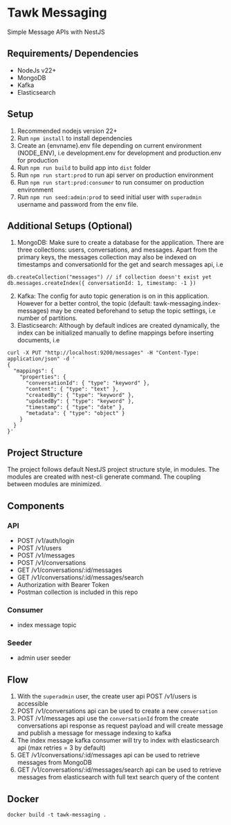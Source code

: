 # Tawk Messaging

Simple Message APIs with NestJS

## Requirements/ Dependencies
- NodeJs v22+
- MongoDB
- Kafka
- Elasticsearch

## Setup
1. Recommended nodejs version 22+
2. Run `npm install` to install dependencies
3. Create an {envname}.env file depending on current environment (NODE_ENV), i.e development.env for development and production.env for production
4. Run `npm run build` to build app into `dist` folder
5. Run `npm run start:prod` to run api server on production environment
6. Run `npm run start:prod:consumer` to run consumer on production environment
7. Run `npm run seed:admin:prod` to seed initial user with `superadmin` username and password from the env file.

## Additional Setups (Optional)
1. MongoDB: Make sure to create a database for the application. There are three collections: users, conversations, and messages. Apart from the primary keys, the messages collection may also be indexed on timestamps and conversationId for the get and search messages api, i.e 
```
db.createCollection("messages") // if collection doesn't exist yet
db.messages.createIndex({ conversationId: 1, timestamp: -1 })
```
2. Kafka: The config for auto topic generation is on in this application. However for a better control, the topic (default: tawk-messaging.index-messages) may be created beforehand to setup the topic settings, i.e number of partitions.
3. Elasticsearch: Although by default indices are created dynamically, the index can be initialized manually to define mappings before inserting documents, i.e
```
curl -X PUT "http://localhost:9200/messages" -H "Content-Type: application/json" -d '
{
  "mappings": {
    "properties": {
      "conversationId": { "type": "keyword" },
      "content": { "type": "text" },
      "createdBy": { "type": "keyword" },
      "updatedBy": { "type": "keyword" },
      "timestamp": { "type": "date" },
      "metadata": { "type": "object" }
    }
  }
}'
```

## Project Structure
The project follows default NestJS project structure style, in modules.
The modules are created with nest-cli generate command.
The coupling between modules are minimized.

## Components

### API
- POST /v1/auth/login
- POST /v1/users
- POST /v1/messages
- POST /v1/conversations
- GET /v1/conversations/:id/messages
- GET /v1/conversations/:id/messages/search
- Authorization with Bearer Token
- Postman collection is included in this repo


### Consumer
- index message topic

### Seeder
- admin user seeder

## Flow
1. With the `superadmin` user, the create user api POST /v1/users is accessible
2. POST /v1/conversations api can be used to create a new `conversation`
3. POST /v1/messages api use the `conversationId` from the create conversations api response as request payload and will create message and publish a message for message indexing to kafka
4. The index message kafka consumer will try to index with elasticsearch api (max retries = 3 by default)
5. GET /v1/conversations/:id/messages api can be used to retrieve messages from MongoDB
6. GET /v1/conversations/:id/messages/search api can be used to retrieve messages from elasticsearch with full text search query of the content


## Docker

```
docker build -t tawk-messaging .
```